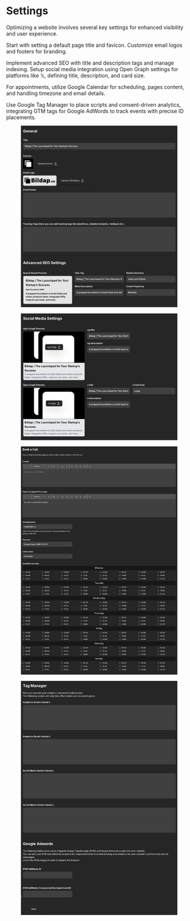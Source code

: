 # Settings

Optimizing a website involves several key settings for enhanced visibility and user experience.&#x20;

Start with setting a default page title and favicon. Customize email logos and footers for branding.&#x20;

Implement advanced SEO with title and description tags and manage indexing. Setup social media integration using Open Graph settings for platforms like 𝕏, defining title, description, and card size.

For appointments, utilize Google Calendar for scheduling, pages content, and handling timezone and email details.&#x20;

Use Google Tag Manager to place scripts and consent-driven analytics, integrating GTM tags for Google AdWords to track events with precise ID placements.

<figure><img src="../.gitbook/assets/image (9).png" alt=""><figcaption></figcaption></figure>

<figure><img src="../.gitbook/assets/image (10).png" alt=""><figcaption></figcaption></figure>

<figure><img src="../.gitbook/assets/image (11).png" alt=""><figcaption></figcaption></figure>

<figure><img src="../.gitbook/assets/image (12).png" alt=""><figcaption></figcaption></figure>

